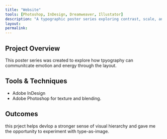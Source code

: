 ```yaml
---
title: "Website"
tools: [Photoshop, InDesign, Dreamweaver, Illustator]
description: "A typographic poster series exploring contrast, scale, and rhythm."
layout: 
permalink:
---
```


## Project Overview

This poster series was created to explore how tpyography can communitcate emotion and energy through the layout.

## Tools & Techniques

- Adobe InDesign
- Adobe Photoshop for texture and blending.

## Outcomes

this prject helps devlop a stronger sense of visual hierarchy and gave me the opportunity to experiment with type-as-image.